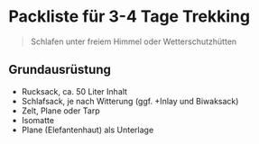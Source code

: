 # Packliste für 3-4 Tage Trekking
>Schlafen unter freiem Himmel oder Wetterschutzhütten

## Grundausrüstung
* Rucksack, ca. 50 Liter Inhalt
* Schlafsack, je nach Witterung (ggf. +Inlay und Biwaksack)
* Zelt, Plane oder Tarp
* Isomatte
* Plane (Elefantenhaut) als Unterlage
